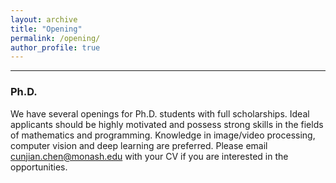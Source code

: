 ```yaml
---
layout: archive
title: "Opening"
permalink: /opening/
author_profile: true
---
```


------
### Ph.D.
We have several openings for Ph.D. students with full scholarships. Ideal applicants should be highly motivated and possess strong skills in the fields of mathematics and programming. Knowledge in image/video processing, computer vision and deep learning are preferred. Please email cunjian.chen@monash.edu with your CV if you are interested in the opportunities. 



